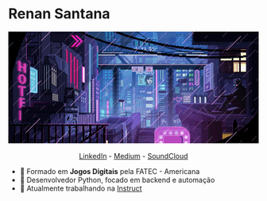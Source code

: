 # Renan Santana

![](https://github.com/Doc-McCoy/Doc-McCoy/blob/master/img/cyber.gif)

<p align="center">
    <a href="https://www.linkedin.com/in/renan-santana-0189b1133/">LinkedIn</a> -
    <a href="https://medium.com/@renan_santana">Medium</a> -
    <a href="https://soundcloud.com/docmccoy7">SoundCloud</a>
</p>

- :school: Formado em **Jogos Digitais** pela FATEC - Americana
- :snake: Desenvolvedor Python, focado em backend e automação
- :briefcase: Atualmente trabalhando na [Instruct](https://instruct.com.br/)


